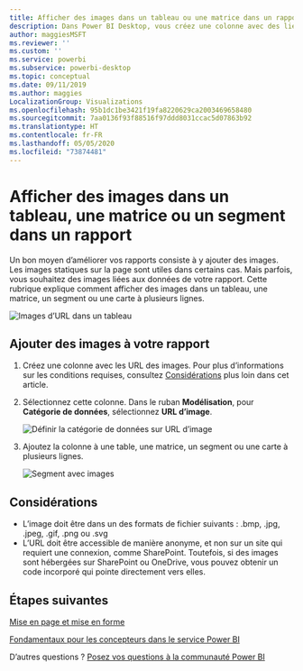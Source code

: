 ```yaml
---
title: Afficher des images dans un tableau ou une matrice dans un rapport
description: Dans Power BI Desktop, vous créez une colonne avec des liens hypertexte vers des images. Ensuite, dans Power BI Desktop ou le service Power BI, vous pouvez ajouter ces liens hypertexte à une table, une matrice, un segment ou une carte à plusieurs lignes pour afficher l’image.
author: maggiesMSFT
ms.reviewer: ''
ms.custom: ''
ms.service: powerbi
ms.subservice: powerbi-desktop
ms.topic: conceptual
ms.date: 09/11/2019
ms.author: maggies
LocalizationGroup: Visualizations
ms.openlocfilehash: 95b1dc1be3421f19fa8220629ca2003469658480
ms.sourcegitcommit: 7aa0136f93f88516f97ddd8031ccac5d07863b92
ms.translationtype: HT
ms.contentlocale: fr-FR
ms.lasthandoff: 05/05/2020
ms.locfileid: "73874481"
---
```

# <a name="display-images-in-a-table-matrix-or-slicer-in-a-report"></a>Afficher des images dans un tableau, une matrice ou un segment dans un rapport

Un bon moyen d’améliorer vos rapports consiste à y ajouter des images. Les images statiques sur la page sont utiles dans certains cas. Mais parfois, vous souhaitez des images liées aux données de votre rapport. Cette rubrique explique comment afficher des images dans un tableau, une matrice, un segment ou une carte à plusieurs lignes. 

![Images d’URL dans un tableau](media/power-bi-images-tables/power-bi-url-images-table.png)

## <a name="add-images-to-your-report"></a>Ajouter des images à votre rapport

1. Créez une colonne avec les URL des images. Pour plus d’informations sur les conditions requises, consultez [Considérations](#considerations) plus loin dans cet article.

1. Sélectionnez cette colonne. Dans le ruban **Modélisation**, pour **Catégorie de données**, sélectionnez **URL d’image**.

    ![Définir la catégorie de données sur URL d’image](media/power-bi-images-tables/power-bi-set-url-image.png)

1. Ajoutez la colonne à une table, une matrice, un segment ou une carte à plusieurs lignes.

    ![Segment avec images](media/power-bi-images-tables/power-bi-url-images-slicer.png)

## <a name="considerations"></a>Considérations

- L’image doit être dans un des formats de fichier suivants : .bmp, .jpg, .jpeg, .gif, .png ou .svg
- L’URL doit être accessible de manière anonyme, et non sur un site qui requiert une connexion, comme SharePoint. Toutefois, si des images sont hébergées sur SharePoint ou OneDrive, vous pouvez obtenir un code incorporé qui pointe directement vers elles. 


## <a name="next-steps"></a>Étapes suivantes

[Mise en page et mise en forme](/learn/modules/visuals-in-power-bi/12-formatting)

[Fondamentaux pour les concepteurs dans le service Power BI](service-basic-concepts.md)

D’autres questions ? [Posez vos questions à la communauté Power BI](https://community.powerbi.com/)


